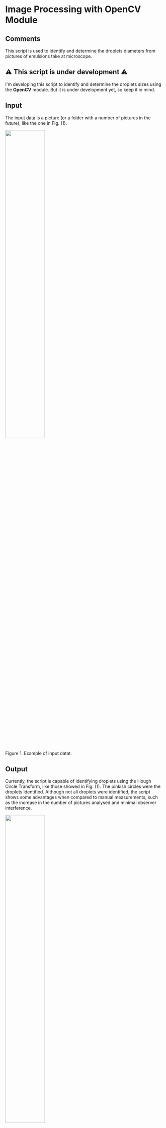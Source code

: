 # Image Processing with OpenCV Module

## Comments

This script is used to identify and determine the droplets diameters from pictures of emulsions take at microscope.

## :warning: This script is under development :warning:

I'm developing this script to identify and determine the droplets sizes using the **OpenCV** module. But it is under development yet, so keep it in mind.

## Input

The input data is a picture (or a folder with a number of pictures in the future), like the one in Fig. (1).

<p><img src="https://i.ibb.co/tCx6Cqd/img2.png" height=50%, width=50%/></p>
<p>Figure 1. Example of input datat.</p>

## Output

Currently, the script is capable of identifying droplets using the Hough Circle Transform, like those showed in Fig. (1). The pinkish circles were the droplets identified. Although not all droplets were identified, the script shows some advantages when compared to manual measurements, such as the increase in the number of pictures analysed and minimal observer interference.

<p><img src="https://i.ibb.co/yXLtLbC/img2-hordiv10-verdiv10.png" height=50%, width=50%/></p>
<p>Figure 2. Example of processed image obtained using the script.</p>

Furthermore, it can write a .TXT file with the droplets diameters that were identify, Fig. (3). Both the image file and the text file can be check in the "results" folder.

<p><img src="https://i.ibb.co/QpJQNf6/img-10div-diameters.png" height=50%, width=50%/></p>
<p>Figure 3. Example of text file with droplets diameters information.</p>

The number of of droplets identified can be optmize by changing the values of "hor_div" and "ver_div" variables in the script, where the variables are the number of divisions in horizontal and vertical direction, respectively. For results showed in Fig. (2) it was used 10 divisions for both variables.

## Future features

When I'm done I hope the script could be capable of:

- Process a bunch of images

## Future goals
- Use Machine Learning to do it all alone
